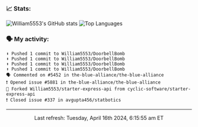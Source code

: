 ### 📈 Stats:
![William5553's GitHub stats](https://github-readme-stats.vercel.app/api?username=william5553&show_icons=true&theme=dark&include_all_commits=true&count_private=true&hide_border=true)
![Top Languages](https://github-readme-stats.vercel.app/api/top-langs/?username=william5553&langs_count=10&layout=compact&theme=dark&include_all_commits=true&count_private=true&hide_border=true)

### 🗣 My activity:
```
⬆️ Pushed 1 commit to William5553/DoorbellBomb
⬆️ Pushed 1 commit to William5553/DoorbellBomb
⬆️ Pushed 1 commit to William5553/DoorbellBomb
⬆️ Pushed 1 commit to William5553/DoorbellBomb
🗣 Commented on #5452 in the-blue-alliance/the-blue-alliance
❗️ Opened issue #5881 in the-blue-alliance/the-blue-alliance
🍴 Forked William5553/starter-express-api from cyclic-software/starter-express-api
❗️ Closed issue #337 in avgupta456/statbotics
```

------------
<p align="center">Last refresh: Tuesday, April 16th 2024, 6:15:55 am ET</p>
